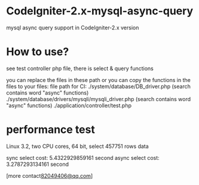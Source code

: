 
CodeIgniter-2.x-mysql-async-query
=======
mysql async query support in CodeIgniter-2.x version


How to use?
========
see test controller php file, there is select & query functions

you can replace the files in these path or you can copy the functions in the files to your files:
file path for CI:
./system/database/DB_driver.php     (search contains word "async" functions)
./system/database/drivers/mysqli/mysqli_driver.php   (search contains word "async" functions)
./application/controller/test.php




performance test
=====
Linux 3.2, two CPU cores, 64 bit, select 457751 rows data

sync select cost:   5.4322929859161  second
async select cost:  3.2787293134161  second


[more contact<82049406@qq.com>]









